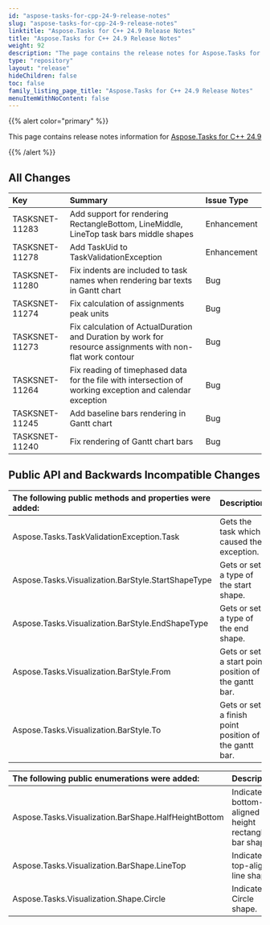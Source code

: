 ```yaml
---
id: "aspose-tasks-for-cpp-24-9-release-notes"
slug: "aspose-tasks-for-cpp-24-9-release-notes"
linktitle: "Aspose.Tasks for C++ 24.9 Release Notes"
title: "Aspose.Tasks for C++ 24.9 Release Notes"
weight: 92
description: "The page contains the release notes for Aspose.Tasks for C++ 24.9."
type: "repository"
layout: "release"
hideChildren: false
toc: false
family_listing_page_title: "Aspose.Tasks for C++ 24.9 Release Notes"
menuItemWithNoContent: false
---
```


{{% alert color="primary" %}} 

This page contains release notes information for [Aspose.Tasks for C++ 24.9](https://releases.aspose.com/tasks/cpp/new-releases/aspose.tasks-for-c++-24.9/)

{{% /alert %}}

## **All Changes**

|**Key**|**Summary**|**Issue Type**|
| :- | :- | :- |
| TASKSNET-11283 | Add support for rendering RectangleBottom, LineMiddle, LineTop task bars middle shapes | Enhancement |
| TASKSNET-11278 | Add TaskUid to TaskValidationException  | Enhancement |
| TASKSNET-11280 | Fix indents are included to task names when rendering bar texts in Gantt chart  | Bug |
| TASKSNET-11274 | Fix calculation of assignments peak units  | Bug |
| TASKSNET-11273 | Fix calculation of ActualDuration and Duration by work for resource assignments with non-flat work contour | Bug |
| TASKSNET-11264 | Fix reading of timephased data for the file with intersection of working exception and calendar exception | Bug |
| TASKSNET-11245 | Add baseline bars rendering in Gantt chart | Bug |
| TASKSNET-11240 | Fix rendering of Gantt chart bars | Bug |

## **Public API and Backwards Incompatible Changes**

|**The following public methods and properties were added:**|**Description**|
| :- | :- |
| Aspose.Tasks.TaskValidationException.Task | Gets the task which caused the exception. |
| Aspose.Tasks.Visualization.BarStyle.StartShapeType | Gets or sets a type of the start shape. |
| Aspose.Tasks.Visualization.BarStyle.EndShapeType | Gets or sets a type of the end shape. |
| Aspose.Tasks.Visualization.BarStyle.From | Gets or sets a start point position of the gantt bar. |
| Aspose.Tasks.Visualization.BarStyle.To | Gets or sets a finish point position of the gantt bar. |

|**The following public enumerations were added:**|**Description**|
| :- | :- |
| Aspose.Tasks.Visualization.BarShape.HalfHeightBottom | Indicates bottom-aligned half height rectangle bar shape. |
| Aspose.Tasks.Visualization.BarShape.LineTop | Indicates top-aligned line shape. |
| Aspose.Tasks.Visualization.Shape.Circle | Indicates Circle shape. |

